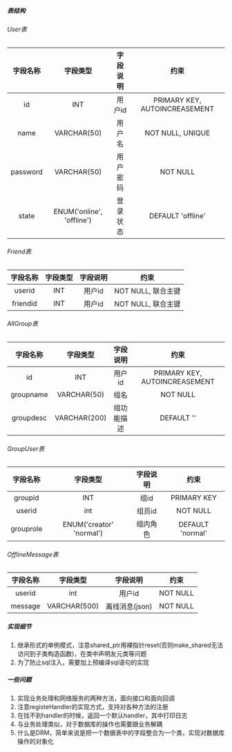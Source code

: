 ##### 表结构
######  User表
|字段名称|字段类型|字段说明|约束|
|:---:|:---:|:---:|:---:|
|id|INT|用户id|PRIMARY KEY, AUTOINCREASEMENT|
|name|VARCHAR(50)|用户名|NOT NULL, UNIQUE|
|password|VARCHAR(50)|用户密码|NOT NULL|
|state|ENUM('online', 'offline')|登录状态|DEFAULT 'offline'|

###### Friend表
|字段名称|字段类型|字段说明|约束|
|:---:|:---:|:---:|:---:|
|userid|INT|用户id|NOT NULL, 联合主键|
|friendid|INT|用户id|NOT NULL, 联合主键|

###### AllGroup表
|字段名称|字段类型|字段说明|约束|
|:---:|:---:|:---:|:---:|
|id|INT|用户id|PRIMARY KEY, AUTOINCREASEMENT|
|groupname|VARCHAR(50)|组名|NOT NULL|
|groupdesc|VARCHAR(200)|组功能描述|DEFAULT ''|

###### GroupUser表
|字段名称|字段类型|字段说明|约束|
|:---:|:---:|:---:|:---:|
|groupid|INT|组id|PRIMARY KEY|
|userid|int|组员id|NOT NULL|
|grouprole|ENUM('creator' 'normal')|组内角色|DEFAULT 'normal'|

###### OfflineMessage表
|字段名称|字段类型|字段说明|约束|
|:---:|:---:|:---:|:---:|
|userid|int|用户id|NOT NULL|
|message|VARCHAR(500)|离线消息(json)|NOT NULL|


##### 实现细节
1. 继承形式的单例模式，注意shared_ptr用裸指针reset(否则make_shared无法访问到子类构造函数)，在类中声明友元类等问题
2. 为了防止sql注入，需要加上预编译sql语句的实现


##### 一些问题
1. 实现业务处理和网络服务的两种方法，面向接口和面向回调
2. 注意registeHandler的实现方式，支持对各种方法的注册
3. 在找不到handler的时候，返回一个默认handler，其中打印日志
4. 与业务处理类似，对于数据库的操作也需要跟业务解耦
5. 什么是DRM，简单来说是把一个数据表中的字段整合为一个类，实现对数据库操作的对象化
